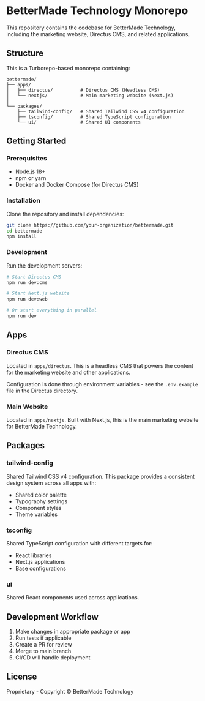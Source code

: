 # BetterMade Technology Monorepo

This repository contains the codebase for BetterMade Technology, including the marketing website, Directus CMS, and related applications.

## Structure

This is a Turborepo-based monorepo containing:

```
bettermade/
├── apps/
│   ├── directus/          # Directus CMS (Headless CMS)
│   └── nextjs/            # Main marketing website (Next.js)
│   
└── packages/
    ├── tailwind-config/   # Shared Tailwind CSS v4 configuration
    ├── tsconfig/          # Shared TypeScript configuration
    └── ui/                # Shared UI components
```

## Getting Started

### Prerequisites

- Node.js 18+ 
- npm or yarn
- Docker and Docker Compose (for Directus CMS)

### Installation

Clone the repository and install dependencies:

```bash
git clone https://github.com/your-organization/bettermade.git
cd bettermade
npm install
```

### Development

Run the development servers:

```bash
# Start Directus CMS
npm run dev:cms

# Start Next.js website
npm run dev:web

# Or start everything in parallel
npm run dev
```

## Apps

### Directus CMS

Located in `apps/directus`. This is a headless CMS that powers the content for the marketing website and other applications.

Configuration is done through environment variables - see the `.env.example` file in the Directus directory.

### Main Website

Located in `apps/nextjs`. Built with Next.js, this is the main marketing website for BetterMade Technology.

## Packages

### tailwind-config

Shared Tailwind CSS v4 configuration. This package provides a consistent design system across all apps with:

- Shared color palette
- Typography settings
- Component styles
- Theme variables

### tsconfig

Shared TypeScript configuration with different targets for:

- React libraries
- Next.js applications
- Base configurations

### ui

Shared React components used across applications.

## Development Workflow

1. Make changes in appropriate package or app
2. Run tests if applicable
3. Create a PR for review
4. Merge to main branch
5. CI/CD will handle deployment

## License

Proprietary - Copyright © BetterMade Technology